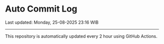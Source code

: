 # Auto Commit Log

Last updated: Monday, 25-08-2025 23:16 WIB

---

This repository is automatically updated every 2 hour using GitHub Actions.
